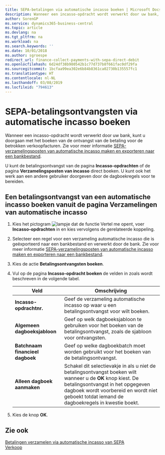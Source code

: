 ```yaml
---
title: SEPA-betalingen via automatische incasso boeken | Microsoft Docs
description: Wanneer een incasso-opdracht wordt verwerkt door uw bank, kunt u doorgaan met het boeken van de ontvangst van de betaling voor de betrokken verkoopfacturen.
author: SorenGP
ms.service: dynamics365-business-central
ms.topic: article
ms.devlang: na
ms.tgt_pltfrm: na
ms.workload: na
ms.search.keywords: ''
ms.date: 10/01/2018
ms.author: sgroespe
redirect_url: finance-collect-payments-with-sepa-direct-debit
ms.openlocfilehash: 6d24df38b980542b1c77d737b8f661fac0df29fa
ms.sourcegitcommit: 1bcfaa99ea302e6b84b8361ca02730b135557fc1
ms.translationtype: HT
ms.contentlocale: nl-NL
ms.lasthandoff: 03/08/2019
ms.locfileid: "794613"
---
```

# <a name="post-sepa-direct-debit-payment-receipts"></a>SEPA-betalingsontvangsten via automatische incasso boeken
Wanneer een incasso-opdracht wordt verwerkt door uw bank, kunt u doorgaan met het boeken van de ontvangst van de betaling voor de betrokken verkoopfacturen. Zie voor meer informatie [SEPA-verzamelingsposten van automatische incasso maken en exporteren naar een bankbestand](finance-how-create-sepa-direct-debit-collection-entries-export-bank-file.md).  

U kunt de betalingsontvangst van de pagina **Incasso-opdrachten** of de pagina **Verzamelingsposten van incasso** direct boeken. U kunt ook het werk aan een andere gebruiker doorgeven door de dagboekregels voor te bereiden.  

## <a name="to-post-a-direct-debit-payment-receipt-from-the-direct-debit-collections-page"></a>Een betalingsontvangst van een automatische incasso boeken vanuit de pagina Verzamelingen van automatische incasso  
1. Kies het pictogram ![lampje dat de functie Vertel me opent](media/ui-search/search_small.png "Vertel me wat u wilt doen"), voer **Incasso-opdrachten** in en kies vervolgens de gerelateerde koppeling.  
2. Selecteer een regel voor een verzameling automatische incasso die is geëxporteerd naar een bankbestand en verwerkt door de bank. Zie voor meer informatie [SEPA-verzamelingsposten van automatische incasso maken en exporteren naar een bankbestand](finance-how-create-sepa-direct-debit-collection-entries-export-bank-file.md).  
3. Kies de actie **Betalingsontvangsten boeken**.  
4. Vul op de pagina **Incasso-opdracht boeken** de velden in zoals wordt beschreven in de volgende tabel.  

    |Veld|Omschrijving|  
    |---------------------------------|---------------------------------------|  
    |**Incasso-opdrachtnr.**|Geef de verzameling automatische incasso op waar u een betalingsontvangst voor wilt boeken.|  
    |**Algemeen dagboeksjabloon**|Geef op welk dagboeksjabloon te gebruiken voor het boeken van de betalingsontvangst, zoals de sjabloon voor ontvangsten.|  
    |**Batchnaam financieel dagboek**|Geef op welke dagboekbatch moet worden gebruikt voor het boeken van de betalingsontvangst.|  
    |**Alleen dagboek aanmaken**|Schakel dit selectievakje in als u niet de betalingsontvangst boeken wilt wanneer u de **OK** knop kiest. De betalingsontvangst in het opgegeven dagboek wordt voorbereid en wordt niet geboekt totdat iemand de dagboekregels in kwestie boekt.|  

5. Kies de knop **OK**.  

## <a name="see-also"></a>Zie ook  
 [Betalingen verzamelen via automatische incasso van SEPA](finance-collect-payments-with-sepa-direct-debit.md)   
 [Verkoop](sales-manage-sales.md)
